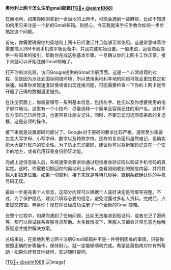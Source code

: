 **奥地利上网卡怎么注册gmail邮箱[[TG💪+ @esim1088](https://t.me/s/esim1088)]**

在奥地利，如果你刚刚拿到一张当地的上网卡，可能会遇到一些麻烦，比如不知道如何用它来注册一个新的Gmail邮箱。别担心，今天我就来手把手教你如何一步步搞定这个问题。

首先，你需要确保你的奥地利上网卡已经激活并且能够正常使用。这通常意味着你需要插入SIM卡到手机或平板设备中，并且完成初始设置。一般来说，运营商会提供一些简单的指引，帮助你完成这些基本步骤。一旦确认你的上网卡工作正常，接下来就可以开始注册Gmail邮箱了。

打开你的浏览器，访问Google提供的Gmail注册页面。这是一个非常直观的过程，但是因为涉及到国际网络环境，所以使用奥地利本地的网络可能会更加稳定和快速。如果你发现速度较慢或者出现连接问题，可能需要检查一下你的上网卡是否开启了正确的数据漫游服务。

在注册页面上，你需要填写一系列基本信息，包括名字、姓氏以及你想要使用的电子邮件地址。这里有一个小技巧：尽量选择一个简单且容易记住的用户名。这样不仅方便自己日后登录，也更容易让朋友记住。同时，不要忘记勾选同意条款的复选框，这是必须的操作。

接下来就是设置密码的部分了。Google对于密码的要求比较严格，通常至少需要包含大写字母、小写字母、数字以及特殊字符。这样的复杂密码虽然难记，但确实能大大提升账户的安全性。为了防止忘记密码，建议你可以将新密码记录在一个安全的地方，或者启用双重身份验证功能。

完成上述信息输入后，系统通常会要求你通过短信接收验证码以验证手机号码的真实性。这时，你需要切换回你的奥地利上网卡，查看刚刚收到的短信内容，并将其输入到指定位置。如果一切顺利，接下来就是等待几秒钟，直到系统确认你的手机号码无误。

最后一步是完善个人信息，这部分内容可以根据个人喜好决定是否填写完整。不过，为了保护隐私，建议只填写必要的信息，避免泄露过多私人资料。完成后，点击提交按钮，恭喜你！现在你已经成功注册了一个全新的Gmail邮箱。

在整个过程中，如果你遇到了任何问题，比如无法接收到验证码，或者忘记了密码等，都可以尝试联系客服寻求帮助。大多数情况下，客服人员都会非常乐意为你解答疑惑并提供解决方案。

总结来说，在奥地利用上网卡注册Gmail邮箱并不是一件特别困难的事情，只要你按照正确的步骤操作，保持耐心，就一定能够顺利完成。希望这篇指南对你有所帮助！如果你还有其他疑问，欢迎随时提问。

[[TG💪+ @esim1088](https://t.me/s/esim1088) ![Image](https://i.postimg.cc/4NQfJmqS/Snipaste-2025-05-13-00-14-12.png)]